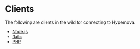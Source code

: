 # Clients

The following are clients in the wild for connecting to Hypernova.

* [Node.js](https://github.com/airbnb/hypernova-node)
* [Rails](https://github.com/airbnb/hypernova-ruby)
* [PHP](https://github.com/wayfair/hypernova-php)
